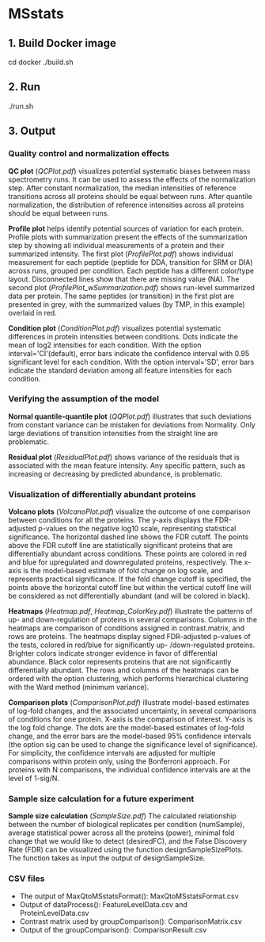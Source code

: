 # MSstats

## 1. Build Docker image
cd docker
./build.sh

## 2. Run
./run.sh

## 3. Output
### Quality control and normalization effects
**QC plot** (*QCPlot.pdf*) visualizes potential systematic biases between mass spectrometry runs. 
It can be used to assess the effects of the normalization step. After constant normalization, the median intensities of reference transitions across all proteins should be equal between runs. After quantile normalization, the distribution of reference intensities across all proteins should be equal between runs. 

**Profile plot** helps identify potential sources of variation for each protein. 
Profile plots with summarization present the effects of the summarization step by showing all individual measurements of a protein and their summarized intensity. 
The first plot (*ProfilePlot.pdf*) shows individual measurement for each peptide (peptide for DDA, transition for SRM or DIA) across runs, grouped per condition. Each peptide has a different color/type layout. Disconnected lines show that there are missing value (NA). 
The second plot (*ProfilePlot_wSummarization.pdf*) shows run-level summarized data per protein. The same peptides (or transition) in the first plot are presented in grey, with the summarized values (by TMP, in this example) overlaid in red. 

**Condition plot** (*ConditionPlot.pdf*) visualizes potential systematic differences in protein intensities between conditions. Dots indicate the mean of log2 intensities for each condition. With the option interval='CI'(default), error bars indicate the confidence interval with 0.95 significant level for each condition. With the option interval='SD', error bars indicate the standard deviation among all feature intensities for each condition. 

### Verifying the assumption of the model
**Normal quantile-quantile plot** (*QQPlot.pdf*) illustrates that such deviations from constant variance can be mistaken for deviations from Normality. Only large deviations of transition intensities from the straight line are problematic.

**Residual plot** (*ResidualPlot.pdf*) shows variance of the residuals that is associated with the mean feature intensity. Any specific pattern, such as increasing or decreasing by predicted abundance, is problematic.

### Visualization of differentially abundant proteins
**Volcano plots** (*VolcanoPlot.pdf*) visualize the outcome of one comparison between conditions for all the proteins.
The y-axis displays the FDR-adjusted p-values on the negative log10 scale, representing statistical significance. The horizontal dashed line shows the FDR cutoff. 
The points above the FDR cutoff line are statistically significant proteins that are differentially abundant across conditions. These points are colored in red and blue for upregulated and downregulated proteins, respectively. 
The x-axis is the model-based estimate of fold change on log scale, and represents practical significance. 
If the fold change cutoff is specified, the points above the horizontal cutoff line but within the vertical cutoff line will be considered as not differentially abundant (and will be colored in black). 

**Heatmaps** (*Heatmap.pdf*, *Heatmap_ColorKey.pdf*) illustrate the patterns of up- and down-regulation of proteins in several comparisons. 
Columns in the heatmaps are comparison of conditions assigned in contrast.matrix, and rows are proteins. 
The heatmaps display signed FDR-adjusted p-values of the tests, colored in red/blue for significantly up- /down-regulated proteins. Brighter colors indicate stronger evidence in favor of differential abundance. Black color represents proteins that are not significantly differentially abundant. 
The rows and columns of the heatmaps can be ordered with the option clustering, which performs hierarchical clustering with the Ward method (minimum variance). 

**Comparison plots** (*ComparisonPlot.pdf*) illustrate model-based estimates of log-fold changes, and the associated uncertainty, in several comparisons of conditions for one protein. 
X-axis is the comparison of interest. Y-axis is the log fold change. The dots are the model-based estimates of log-fold change, and the error bars are the model-based 95% confidence intervals (the option sig can be used to change the significance level of significance). 
For simplicity, the confidence intervals are adjusted for multiple comparisons within protein only, using the Bonferroni approach. For proteins with N comparisons, the individual confidence intervals are at the level of 1-sig/N. 

### Sample size calculation for a future experiment
**Sample size calculation** (*SampleSize.pdf*) The calculated relationship between the number of biological replicates per condition (numSample), average statistical power across all the proteins (power), minimal fold change that we would like to detect (desiredFC), and the False Discovery Rate (FDR) can be visualized using the function designSampleSizePlots. The function takes as input the output of designSampleSize. 


### CSV files
- The output of MaxQtoMSstatsFormat(): MaxQtoMSstatsFormat.csv	
- Output of dataProcess(): FeatureLevelData.csv and ProteinLevelData.csv
- Contrast matrix used by groupComparison(): ComparisonMatrix.csv
- Output of the groupComparison(): ComparisonResult.csv
